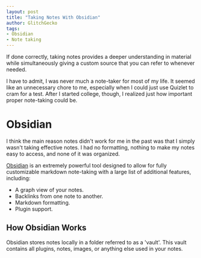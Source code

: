 ```yaml
---
layout: post
title: "Taking Notes With Obsidian"
author: GlitchGecko
tags:
- Obsidian
- Note taking
---
```


If done correctly, taking notes provides a deeper understanding in material while simultaneously giving a custom source that you can refer to whenever needed.

I have to admit, I was never much a note-taker for most of my life. It seemed like an unnecessary chore to me, especially when I could just use Quizlet to cram for a test. After I started college, though, I realized just how important proper note-taking could be.

# Obsidian

I think the main reason notes didn't work for me in the past was that I simply wasn't taking effective notes. I had no formatting, nothing to make my notes easy to access, and none of it was organized.

[Obsidian](https://obsidian.md) is an extremely powerful tool designed to allow for fully customizable markdown note-taking with a large list of additional features, including:
- A graph view of your notes.
- Backlinks from one note to another.
- Markdown formatting.
- Plugin support.

## How Obsidian Works

Obsidian stores notes locally in a folder referred to as a 'vault'. This vault contains all plugins, notes, images, or anything else used in your notes.